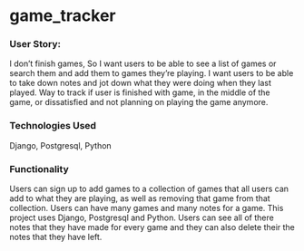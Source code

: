 # game_tracker


### User Story:
I don’t finish games, So I want users to be able to see a list of games or search them and add them to games they’re playing. I want users to be able to take down notes and jot down what they were doing when they last played. Way to track if user is finished with game, in the middle of the game, or dissatisfied and not planning on playing the game anymore.

### Technologies Used
Django, Postgresql, Python

### Functionality
Users can sign up to add games to a collection of games that all users can add to what they are playing, as well as removing that game from that collection. Users can have many games and many notes for a game. This project uses Django, Postgresql and Python. Users can see all of there notes that they have made for every game and they can also delete their the notes that they have left.


